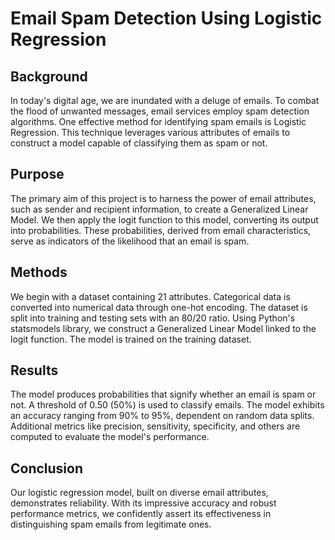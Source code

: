 # Email Spam Detection Using Logistic Regression

## Background
In today's digital age, we are inundated with a deluge of emails. To combat the flood of unwanted messages, email services employ spam detection algorithms. One effective method for identifying spam emails is Logistic Regression. This technique leverages various attributes of emails to construct a model capable of classifying them as spam or not.

## Purpose
The primary aim of this project is to harness the power of email attributes, such as sender and recipient information, to create a Generalized Linear Model. We then apply the logit function to this model, converting its output into probabilities. These probabilities, derived from email characteristics, serve as indicators of the likelihood that an email is spam.

## Methods
We begin with a dataset containing 21 attributes.
Categorical data is converted into numerical data through one-hot encoding.
The dataset is split into training and testing sets with an 80/20 ratio.
Using Python's statsmodels library, we construct a Generalized Linear Model linked to the logit function.
The model is trained on the training dataset.

## Results
The model produces probabilities that signify whether an email is spam or not.
A threshold of 0.50 (50%) is used to classify emails.
The model exhibits an accuracy ranging from 90% to 95%, dependent on random data splits.
Additional metrics like precision, sensitivity, specificity, and others are computed to evaluate the model's performance.

## Conclusion
Our logistic regression model, built on diverse email attributes, demonstrates reliability. With its impressive accuracy and robust performance metrics, we confidently assert its effectiveness in distinguishing spam emails from legitimate ones.
